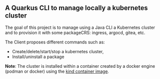 ## A Quarkus CLI to manage locally a kubernetes cluster

The goal of this project is to manage using a Java CLI a Kubernetes cluster and to provision it with some packageCRS: ingress, argocd, gitea, etc. 

The Client proposes different commands such as: 
- Create/delete/start/stop a kubernetes cluster,
- Install/uninstall a package

**Note**: The cluster is installed within a container created by a docker engine (podman or docker) using the [kind container image](https://hub.docker.com/r/kindest/node/tags).